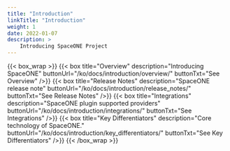```yaml
---
title: "Introduction"
linkTitle: "Introduction"
weight: 1
date: 2022-01-07
description: >
    Introducing SpaceONE Project
---
```


{{< box_wrap >}}
{{< box title="Overview" description="Introducing SpaceONE" buttonUrl="/ko/docs/introduction/overview/" buttonTxt="See Overview" />}}
{{< box title="Release Notes" description="SpaceONE release note" buttonUrl="/ko/docs/introduction/release_notes/" buttonTxt="See Release Notes" />}}
{{< box title="Integrations" description="SpaceONE plugin supported providers" buttonUrl="/ko/docs/introduction/integrations/" buttonTxt="See Integrations" />}}
{{< box title="Key Differentiators" description="Core technology of SpaceONE." buttonUrl="/ko/docs/introduction/key_differentiators/" buttonTxt="See Key Differentiators" />}}
{{< /box_wrap >}}
